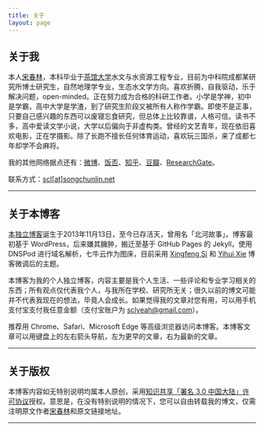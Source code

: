 ```yaml
---
title: 关于
layout: page
---
```


## 关于我

本人[宋春林](http://songchunlin.net "Chunlin Song")，本科毕业于[茶馆大学](http://www.scu.edu.cn/)水文与水资源工程专业，目前为中科院成都某研究所博士研究生，自然地理学专业，生态水文学方向。喜欢折腾，自我驱动，乐于解决问题，open-minded。正在努力成为合格的科研工作者。小学是学神，初中是学霸，高中大学是学渣，到了研究生阶段又被所有人称作学霸。即使不是正事，只要自己感兴趣的东西可以废寝忘食研究，但总体上比较靠谱，人格可信。读书不多，高中爱读文学小说，大学以后偏向于非虚构类。曾经的文艺青年，现在依旧喜欢电影，正在学摄影。除了长跑不擅长任何体育运动，喜欢玩三国杀，来了成都七年却学不会麻将。

我的其他网络据点还有：[微博](http://weibo.com/songchunlin)、[饭否](http://fanfou.com/scuscl)、[知乎](http://www.zhihu.com/people/songcl)、[豆瓣](http://www.douban.com/people/iamscl/)、[ResearchGate](https://www.researchgate.net/profile/Song_Chunlin/)。

联系方式：[scl[at]songchunlin.net](mailto:scl@songchunlin.net)

---

## 关于本博客


[本独立博客](http://songchunlin.net/)诞生于2013年11月13日，至今已存活<strong><script>// <![CDATA[
var urodz= new Date("11/13/2013"); var now = new Date(); var ile = now.getTime() - urodz.getTime(); var dni = Math.floor(ile / (1000 * 60 * 60 * 24)); document.write(+dni)
// ]]></script></strong>天，曾用名「北河故事」。博客最初基于 WordPress，后来嫌其臃肿，搬迁至基于 GitHub Pages 的 Jekyll，使用 DNSPod 进行域名解析，七牛云作为图床，目前采用 [Xingfeng Si](http://sixf.org/) 和 [Yihui Xie](http://yihui.name/) 博客微调后的主题。

本博客为我的个人独立博客，内容主要是我个人生活、一些评论和专业学习相关的东西；所有观点仅代表我个人，与我所在学校、研究所无关；很久以前的博文可能并不代表我现在的想法，毕竟人会成长。如果觉得我的文章对您有用，可以用手机支付宝支付我任意金额（支付宝账户为 sclyeah@gmail.com）。

推荐用 Chrome、Safari、Microsoft Edge 等高级浏览器访问本博客。本博客文章可以用键盘上的左右箭头导航，左为更早的文章，右为最新的文章。

---

## 关于版权

本博客内容如无特别说明均属本人原创，采用[知识共享「署名 3.0 中国大陆」许可协议](http://creativecommons.org/licenses/by/3.0/cn/)授权。意思是，在没有特别说明的情况下，您可以自由转载我的博文，仅需注明原文作者[宋春林](http://songchunlin.net)和原文链接地址。

---


